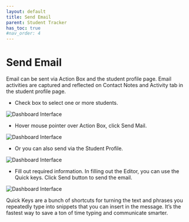 ```yaml
---
layout: default
title: Send Email
parent: Student Tracker
has_toc: true
#nav_order: 4
---
```


# Send Email
Email can be sent via Action Box and the student profile page. Email activities are captured and reflected on Contact Notes and Activity tab in the student profile page.

* Check box to select one or more students.

![Dashboard Interface]({{site.baseurl}}/assets/images/student.actionbox-send.png)

* Hover mouse pointer over Action Box, click Send Mail.

![Dashboard Interface]({{site.baseurl}}/assets/images/student.actionbox-send-email.png)

* Or you can also send via the Student Profile.

![Dashboard Interface]({{site.baseurl}}/assets/images/student.student-profile-send-email.png)


* Fill out required information. In filling out the Editor, you can use the Quick keys.
Click Send button to send the email.

![Dashboard Interface]({{site.baseurl}}/assets/images/student.actionbox-send-email-form.png)

Quick Keys are a bunch of shortcuts for turning the text and phrases you repeatedly type into snippets that you can insert in the message. It’s the fastest way to save a ton of time typing and communicate smarter.

